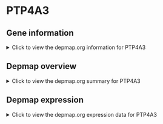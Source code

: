 <h1>PTP4A3</h1>

<h2>Gene information</h2>
<details>
  <summary>Click to view the depmap.org information for PTP4A3</summary>
  <iframe src="https://depmap.org/portal/gene/PTP4A3?tab=about" style="border:none;width:100%;height:800px"></iframe>
</details>

<h2>Depmap overview</h2>
<details>
  <summary>Click to view the depmap.org summary for PTP4A3</summary>
  <iframe src="https://depmap.org/portal/gene/PTP4A3?tab=overview" style="border:none;width:100%;height:800px"></iframe>
</details>

<h2>Depmap expression</h2>
<details>
  <summary>Click to view the depmap.org expression data for PTP4A3</summary>
  <iframe src="https://depmap.org/portal/gene/PTP4A3?tab=characterization" style="border:none;width:100%;height:800px"></iframe>
</details>


<!--
<h2>Reactome Pathway diagram</h2>
PNAME
-->


